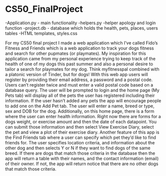 # CS50_FinalProject

-Application.py - main functionality
-helpers.py -helper apology and login function
-project.db - database which holds the health, pets, places, users tables
-HTML templates, styles.css

For my CS50 final project I made a web application which I’ve called Fido’s Fitness and Friends which is a web application to track your dogs fitness and search for other pupmates (or playmates).
My inspiration for this application came from my personal experience trying to keep track of the health of one of my dogs this past summer and also a personal desire to tailor a search for playmates for my dog. Think myfitnesspal combined with a platonic version of Tinder, but for dogs!
With this web app users will register by providing their email address, a password and a postal code. Users can’t register twice and must enter a valid postal code based on a database query.
The user will be prompted to login and the home page (My Pets tab) will display all of the pets the user has registered including their information. If the user hasn’t added any pets the app will encourage people to add one on the Add Pet tab.
The user will enter a name, breed or type, sex and DOB for the dog.
Additionally, on this home page, there is a form where the user can enter health information. Right now there are forms for a dogs weight, or exercise amount and then the date of each datapoint.
You can submit those information and then select View Exercise Diary, select the pet and view a plot of their exercise diary.
Another feature of this app is the Find Friends tab where a user can specify which pet they’d like to find friends for. The user specifies location criteria, and information about the other dog and then selects Y or N if they want to find dogs of the same breed.
If there are dogs that match those criteria in the database then the app will return a table with their names, and the contact information (email) of their owner.  If not, the app will return notice that there are no other dogs that match those criteria.
